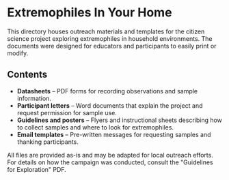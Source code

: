 # Extremophiles In Your Home

This directory houses outreach materials and templates for the citizen science project exploring extremophiles in household environments. The documents were designed for educators and participants to easily print or modify.

## Contents

- **Datasheets** – PDF forms for recording observations and sample information.
- **Participant letters** – Word documents that explain the project and request permission for sample use.
- **Guidelines and posters** – Flyers and instructional sheets describing how to collect samples and where to look for extremophiles.
- **Email templates** – Pre-written messages for requesting samples and thanking participants.

All files are provided as-is and may be adapted for local outreach efforts. For details on how the campaign was conducted, consult the "Guidelines for Exploration" PDF.

